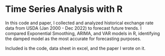 # Time Series Analysis with R

In this code and paper, I collected and analyzed historical exchange rate data from USDA (Jan 2000 - Dec 2022) to forecast future trends. I compared Exponential Smoothing, ARIMA, and VAR models in R, identifying the damped model as the most accurate for forecasting purposes. 

Included is the code, data sheet in excel, and the paper I wrote on it. 
